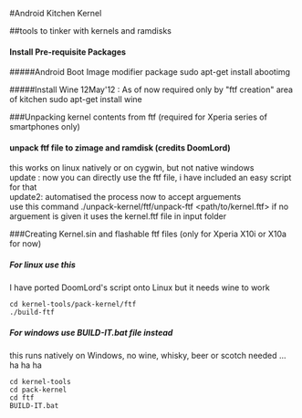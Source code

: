 #Android Kitchen Kernel

##tools to tinker with kernels and ramdisks 

#### Install Pre-requisite Packages

#####Android Boot Image modifier package
	sudo apt-get install abootimg

#####Install Wine
12May'12 : As of now required only by "ftf creation" area of kitchen
	sudo apt-get install wine

###Unpacking kernel contents from ftf 
(required for Xperia series of smartphones only)

#### unpack ftf  file to zimage and ramdisk (credits DoomLord) 
 this works on linux natively or on cygwin, but not native windows  
 update : now you can directly use the ftf file, i have included an easy script for that   
 update2: automatised the process now to accept arguements   
 use this command 
	./unpack-kernel/ftf/unpack-ftf <path/to/kernel.ftf>
if no arguement is given it uses the kernel.ftf file in input folder

###Creating Kernel.sin and flashable ftf files
(only for Xperia X10i or X10a for now)

#####   For linux use this
I have ported DoomLord's script onto Linux but it needs wine to work

	cd kernel-tools/pack-kernel/ftf
	./build-ftf

#####  For windows use BUILD-IT.bat file instead
this runs natively on Windows, no wine, whisky, beer or scotch needed ... ha ha ha

	cd kernel-tools
	cd pack-kernel
	cd ftf
	BUILD-IT.bat



